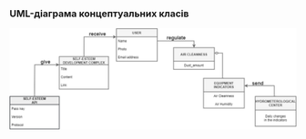 ### UML-діаграма концептуальних класів

![](https://github.com/oleksandrblazhko/ai203-sultanov/blob/Ai203_sultanov_with_laboratory_work_5/2-SoftwareDesign/2.1-UMLConceptClasses/UML-diagram_of_conceptual_classes.png)
